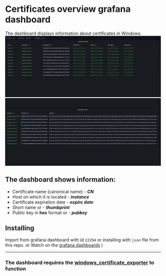 # Certificates overview grafana dashboard

The dashboard displays information about certificates in Windows.
![dashboard](https://github.com/NettyW/Certificates-overview-grafana-dashboard/blob/main/images/1.jpg?raw=true)
![dashboard](https://github.com/NettyW/Certificates-overview-grafana-dashboard/blob/main/images/2.jpg?raw=true)

## The dashboard shows information:
* Certificate name (canonical name) - ***CN***
* Host on which it is located - ***instance***
* Certificate expiration date - ***expire date***
* Short name or - ***thumbprint***
* Public key in **hex** format or - ***pubkey***

## Installing
Import from grafana dashboard with id `22294` or installing with `json` file from this repo.
or
Watch on the [grafana dashboards](https://grafana.com/grafana/dashboards/22294-certificates-overviev/) )

---

### The dashboard requires the [windows_certificate_exporter](https://github.com/NettyW/windows_certificate_exporter) to function
